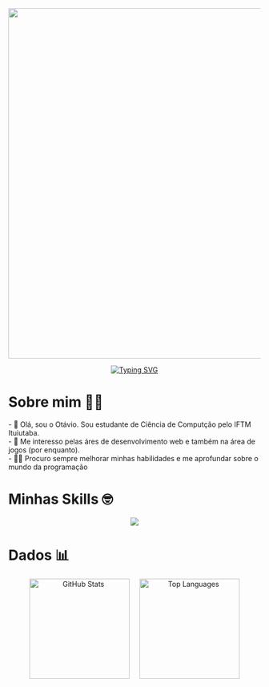 <div align="center">
  <img src="https://user-images.githubusercontent.com/74038190/225813708-98b745f2-7d22-48cf-9150-083f1b00d6c9.gif" width="700">
</div>

<p align="center">
    <a href="https://git.io/typing-svg"><img src="https://readme-typing-svg.demolab.com?font=Fira+Code&size=30&duration=3000&width=435&lines=Ot%C3%A1vio+Kessler+Ustra;IFTM%E2%80%8E+%E2%80%8E+%E2%80%8E%E2%80%8E+%E2%80%8E-+%E2%80%8E+%E2%80%8E++Ituiutaba" alt="Typing SVG" /></a>
</p>



<div>

# Sobre mim 💪😁

</div>

<p>
- 👋 Olá, sou o Otávio. Sou estudante de Ciência de Computção pelo IFTM Ituiutaba.<br>
- 👀 Me interesso pelas áres de desenvolvimento web e também na área de jogos (por enquanto).<br>
- 🧑‍💻 Procuro sempre melhorar minhas habilidades e me aprofundar sobre o mundo da programação
</p>



<div>

# Minhas Skills 🤓

</div>

<p align="center">
  <a href="https://skillicons.dev">
    <img src="https://skillicons.dev/icons?i=cpp,python,html,css,javascript" />
  </a>
</p>



<div>

# Dados 📊

</div>

<div align="center" style="display: flex; flex-wrap: wrap; justify-content: center; align-items: flex-start; gap: 20px;">
  <img src="https://github-readme-stats.vercel.app/api?username=kessleru&theme=algolia&show_icons=true" alt="GitHub Stats" height="200" />
  <img src="https://github-readme-stats.vercel.app/api/top-langs?username=kessleru&theme=algolia&show_icons=true&layout=compact&card_width=320" alt="Top Languages" height="200" />
</div>
